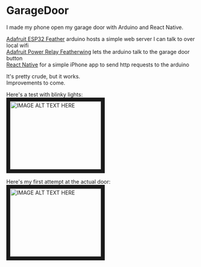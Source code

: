 # GarageDoor
I made my phone open my garage door with Arduino and React Native. 

[Adafruit ESP32 Feather](https://www.adafruit.com/product/3405) arduino hosts a simple web server I can talk to over local wifi   
[Adafruit Power Relay Featherwing](https://www.adafruit.com/product/3191) lets the arduino talk to the garage door button  
[React Native](https://facebook.github.io/react-native/) for a simple iPhone app to send http requests to the arduino

It's pretty crude, but it works.  
Improvements to come.

Here's a test with blinky lights:  
<a href="https://www.youtube.com/embed/9dy5IfA93Q4" target="_blank"><img src="http://img.youtube.com/vi/9dy5IfA93Q4/0.jpg" 
alt="IMAGE ALT TEXT HERE" width="240" height="180" border="10" /></a>


Here's my first attempt at the actual door:  
<a href="https://www.youtube.com/embed/Zef9TffyyX8" target="_blank"><img src="http://img.youtube.com/vi/Zef9TffyyX8/0.jpg" 
alt="IMAGE ALT TEXT HERE" width="240" height="180" border="10" /></a>
